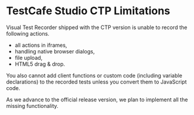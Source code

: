 # TestCafe Studio CTP Limitations

Visual Test Recorder shipped with the CTP version is unable to record the following actions.

* all actions in iframes,
* handling native browser dialogs,
* file upload,
* HTML5 drag & drop.

You also cannot add client functions or custom code (including variable declarations) to the recorded tests unless you convert them to JavaScript code.

As we advance to the official release version, we plan to implement all the missing functionality.